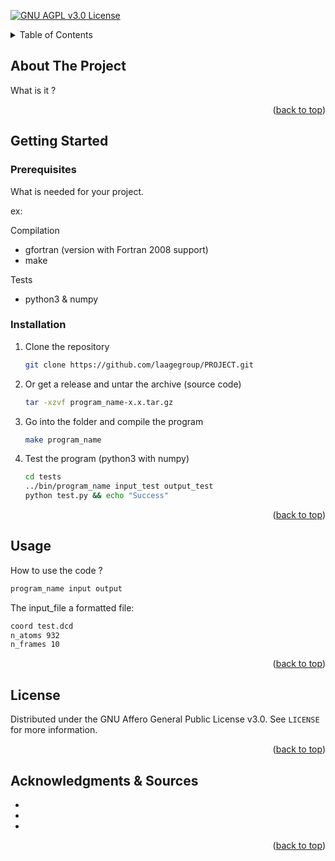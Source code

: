<div id="top"></div>

<!-- PROJECT SHIELDS -->

[![GNU AGPL v3.0 License][license-shield]][license-url]

<!-- TABLE OF CONTENTS -->

<details>
  <summary>Table of Contents</summary>
  <ol>
    <li>
      <a href="#about">About The Project</a>
    </li>
    <li>
      <a href="#getting-started">Getting Started</a>
      <ul>
        <li><a href="#prerequisites">Prerequisites</a></li>
        <li><a href="#installation">Installation</a></li>
      </ul>
    </li>
    <li><a href="#usage">Usage</a></li>
    <li><a href="#license">License</a></li>
    <li><a href="#acknowledgments">Acknowledgments</a></li>
  </ol>
</details>

<!-- ABOUT THE PROJECT -->
<div id="about"></div>

## About The Project

What is it ?

<p align="right">(<a href="#top">back to top</a>)</p>

<!-- GETTING STARTED -->
<div id="getting-started"></div>

## Getting Started

<div id="prerequisites"></div>

### Prerequisites

What is needed for your project.

ex: 

Compilation
* gfortran (version with Fortran 2008 support)
* make

Tests
* python3 & numpy

<div id="installation"></div>

### Installation

1. Clone the repository
   ```sh
   git clone https://github.com/laagegroup/PROJECT.git
   ```
2. Or get a release and untar the archive (source code)
   ```sh
   tar -xzvf program_name-x.x.tar.gz
   ```
3. Go into the folder and compile the program
   ```sh
   make program_name
   ```
4. Test the program (python3 with numpy)
   ```sh
   cd tests
   ../bin/program_name input_test output_test
   python test.py && echo "Success"
   ```

<p align="right">(<a href="#top">back to top</a>)</p>

<!-- USAGE EXAMPLES -->
<div id="usage"></div>

## Usage

How to use the code ?

   ```sh
   program_name input output
   ```

The input_file a formatted file:

   ```sh
   coord test.dcd
   n_atoms 932
   n_frames 10
   ```

<p align="right">(<a href="#top">back to top</a>)</p>

<!-- LICENSE -->
<div id="license"></div>

## License

Distributed under the GNU Affero General Public License v3.0. See `LICENSE` for more information.

<p align="right">(<a href="#top">back to top</a>)</p>

<!-- ACKNOWLEDGMENTS -->
<div id="acknowledgments"></div>

## Acknowledgments & Sources

*
*
*

<p align="right">(<a href="#top">back to top</a>)</p>

<!-- MARKDOWN LINKS & IMAGES -->
<!-- https://www.markdownguide.org/basic-syntax/#reference-style-links -->
[license-shield]: https://img.shields.io/github/license/laagegroup/0_Template.svg?style=for-the-badge
[license-url]: https://github.com/laagegroup/0_Template/blob/main/LICENSE
